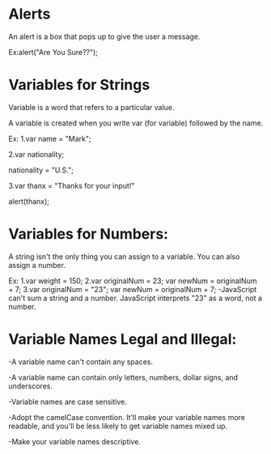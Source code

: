 # Alerts

An alert is a box that pops up to give the user a message.

Ex:alert("Are You Sure??");

# Variables for Strings 

Variable is a word that refers to a particular value.

A variable is created when you write var (for variable) followed by the name.

Ex:
1.var name = "Mark";

2.var nationality;

  nationality = "U.S.";
  
3.var thanx = "Thanks for your input!"

  alert(thanx);

# Variables for Numbers:

A string isn't the only thing you can assign to a variable. You can also assign a number.

Ex:
1.var weight = 150;
2.var originalNum = 23;
  var newNum = originalNum + 7;
3.var originalNum = "23";
  var newNum = originalNum + 7;
 -JavaScript can't sum a string and a number. JavaScript interprets
  "23" as a word, not a number.

# Variable Names Legal and Illegal:

-A variable name can't contain any spaces.

-A variable name can contain only letters, numbers, dollar signs, and underscores.

-Variable names are case sensitive.

-Adopt the camelCase convention. It'll make your variable names more readable, and you'll be less likely to get variable names mixed up.

-Make your variable names descriptive.




